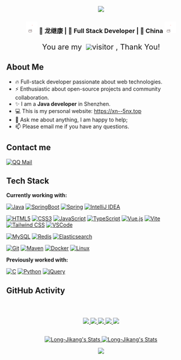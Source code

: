 <div align="center">
  <p align="center">
<img src="https://capsule-render.vercel.app/api?type=waving&color=timeGradient&height=300&&section=header&text=HI%20THERE&fontSize=90&fontAlign=50&fontAlignY=30&desc=I%20am%20 Long-Jikang !&descAlign=50&descSize=30&descAlignY=60&animation=twinkling" />
</p>
</div>

<div align="center">
<h3><img src="./src/assert/img/hellokittydance.gif" width="30"> 🚀 龙继康 | 🌈 Full Stack Developer | 📌 China <img src="./src/assert/img/hellokittydance.gif" width="30"></h3>
</div>

<p align="center" style="display: flex;justify-content: center;align-items: center;font-size:1.25rem;">You are my &nbsp;<img src="https://profile-counter.glitch.me/Long-Jikang/count.svg"/> </h1>visitor , Thank You!</p>



## About Me

- 🔥 Full-stack developer passionate about web technologies.
- ⚡️ Enthusiastic about open-source projects and community collaboration.
- ✨ I am a **Java developer** in Shenzhen.
- 💻 This is my personal website: <https://xn--5nx.top>
- 💬 Ask me about anything, I am happy to help;
- 📫 Please email me if you have any questions.

## Contact me


[![QQ Mail](https://img.shields.io/badge/FoxMail-003366?style=flat&logo=mail.ru&logoColor=white)](mailto:2015692308@qq.com)

## Tech Stack

**Currently working with:**

[![Java](https://img.shields.io/badge/-Java-007396?style=flat-square&logo=java)](https://www.oracle.com/java/)
[![SpringBoot](https://img.shields.io/badge/-SpringBoot-6DB33F?style=flat-square&logo=springboot&logoColor=white)](https://spring.io/projects/spring-boot)
[![Spring](https://img.shields.io/badge/-Spring-6DB33F?style=flat-square&logo=spring&logoColor=white)](https://spring.io/)
[![IntelliJ IDEA](https://img.shields.io/badge/-IntelliJ_IDEA-000000?style=flat-square&logo=intellijidea)](https://www.jetbrains.com/idea/)


[![HTML5](https://img.shields.io/badge/-HTML5-E34F26?style=flat-square&logo=html5&logoColor=white)](https://developer.mozilla.org/en-US/docs/Web/Guide/HTML/HTML5)
[![CSS3](https://img.shields.io/badge/-CSS3-1572B6?style=flat-square&logo=css3)](https://developer.mozilla.org/en-US/docs/Web/CSS)
[![JavaScript](https://img.shields.io/badge/-JavaScript-F7DF1E?style=flat-square&logo=javascript&logoColor=black)](https://developer.mozilla.org/en-US/docs/Web/JavaScript)
[![TypeScript](https://img.shields.io/badge/-TypeScript-3178C6?style=flat-square&logo=typescript&logoColor=white)](https://www.typescriptlang.org/)
[![Vue.js](https://img.shields.io/badge/-Vue.js-4FC08D?style=flat-square&logo=vue.js&logoColor=white)](https://vuejs.org/)
[![Vite](https://img.shields.io/badge/-Vite-646CFF?style=flat-square&logo=vite&logoColor=white)](https://vitejs.dev/)
[![Tailwind CSS](https://img.shields.io/badge/-Tailwind_CSS-38B2AC?style=flat-square&logo=tailwind-css&logoColor=white)](https://tailwindcss.com/)
[![VSCode](https://img.shields.io/badge/-VSCode-007ACC?style=flat-square&logo=visualstudiocode)](https://code.visualstudio.com/)


[![MySQL](https://img.shields.io/badge/-MySQL-4479A1?style=flat-square&logo=mysql&logoColor=white)](https://www.mysql.com/)
[![Redis](https://img.shields.io/badge/-Redis-DC382D?style=flat-square&logo=redis&logoColor=white)](https://redis.io/)
[![Elasticsearch](https://img.shields.io/badge/-Elasticsearch-005571?style=flat-square&logo=elasticsearch)](https://www.elastic.co/elasticsearch/)


[![Git](https://img.shields.io/badge/-Git-F05032?style=flat-square&logo=git&logoColor=white)](https://git-scm.com/)
[![Maven](https://img.shields.io/badge/-Maven-C71A36?style=flat-square&logo=apache-maven)](https://maven.apache.org/)
[![Docker](https://img.shields.io/badge/-Docker-2496ED?style=flat-square&logo=docker&logoColor=white)](https://www.docker.com/)
[![Linux](https://img.shields.io/badge/-Linux-FCC624?style=flat-square&logo=linux&logoColor=black)](https://www.linux.org/)


**Previously worked with:**

[![C](https://img.shields.io/badge/-C-A8B9CC?style=flat-square&logo=c&logoColor=white)](https://en.wikipedia.org/wiki/C_(programming_language))
[![Python](https://img.shields.io/badge/-Python-3776AB?style=flat-square&logo=python&logoColor=white)](https://www.python.org/)
[![jQuery](https://img.shields.io/badge/-jQuery-0769AD?style=flat-square&logo=jquery&logoColor=white)](https://jquery.com/)


## GitHub Activity

<p align="center" style="margin-top:60px;margin-bottom:30px;">
  <a href="https://github.com/Long-Jikang">
    <img src="https://badges.strrl.dev/visits/Long-Jikang/Long-Jikang?style=flat-square&color=black&logo=github">
  </a>
  <a href="https://github.com/Long-Jikang">
    <img src="https://badges.strrl.dev/years/Long-Jikang?style=flat-square&color=black&logo=github">
  </a>
  <a href="https://github.com/Long-Jikang?tab=repositories">
    <img src="https://badges.strrl.dev/repos/Long-Jikang?style=flat-square&color=black&logo=github">
  </a>
  <a href="https://gist.github.com/Long-Jikang">
    <img src="https://badges.strrl.dev/gists/Long-Jikang?style=flat-square&color=black&logo=github">
  </a>
  <a href="https://github.com/Long-Jikang">
    <img src="https://badges.strrl.dev/commits/monthly/Long-Jikang?style=flat-square&color=black&logo=github">
  </a>
</p>

<p align="center">
  <a href="https://github.com/Long-Jikang" class="rich-diff-level-one">
    <img src="https://github-readme-stats.vercel.app/api/top-langs/?username=Long-Jikang&theme=calm&langs_count=6&layout=compact" alt="Long-Jikang's Stats" height=165>
    <img src="https://github-readme-stats.vercel.app/api?username=Long-Jikang&theme=calm&show_icons=true" alt="Long-Jikang's Stats" height=165>
  </a>
</p>


<p align="center">
<img src="https://github-readme-activity-graph.vercel.app/graph?username=Long-Jikang&theme=dracula" width="700" />
</p>
